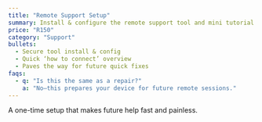 ```yaml
---
title: "Remote Support Setup"
summary: Install & configure the remote support tool and mini tutorial.
price: "R150"
category: "Support"
bullets:
  - Secure tool install & config
  - Quick ‘how to connect’ overview
  - Paves the way for future quick fixes
faqs:
  - q: "Is this the same as a repair?"
    a: "No—this prepares your device for future remote sessions."
---
```


A one-time setup that makes future help fast and painless.
